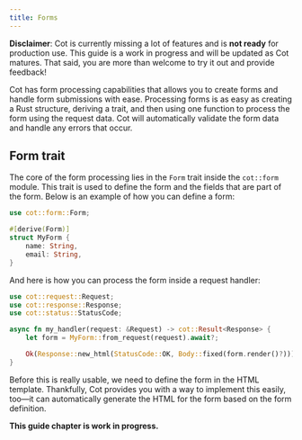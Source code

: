 ```yaml
---
title: Forms
---
```


<div class="alert alert-warning" role="alert"><strong>Disclaimer</strong>: Cot is currently missing a lot of features and is <strong>not ready</strong> for production use. This guide is a work in progress and will be updated as Cot matures. That said, you are more than welcome to try it out and provide feedback!</div>

Cot has form processing capabilities that allows you to create forms and handle form submissions with ease. Processing forms is as easy as creating a Rust structure, deriving a trait, and then using one function to process the form using the request data. Cot will automatically validate the form data and handle any errors that occur.

## Form trait

The core of the form processing lies in the `Form` trait inside the `cot::form` module. This trait is used to define the form and the fields that are part of the form. Below is an example of how you can define a form:

```rust
use cot::form::Form;

#[derive(Form)]
struct MyForm {
    name: String,
    email: String,
}
```

And here is how you can process the form inside a request handler:

```rust
use cot::request::Request;
use cot::response::Response;
use cot::status::StatusCode;

async fn my_handler(request: &Request) -> cot::Result<Response> {
    let form = MyForm::from_request(request).await?;

    Ok(Response::new_html(StatusCode::OK, Body::fixed(form.render()?)))
}
```

Before this is really usable, we need to define the form in the HTML template. Thankfully, Cot provides you with a way to implement this easily, too—it can automatically generate the HTML for the form based on the form definition.

**This guide chapter is work in progress.**

